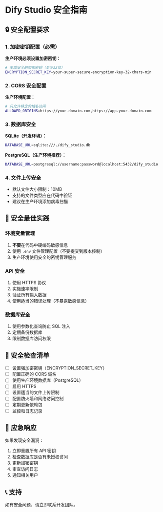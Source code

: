 # Dify Studio 安全指南

## 🔒 安全配置要求

### 1. 加密密钥配置（必需）

**生产环境必须设置加密密钥：**
```bash
# 生成安全的加密密钥（至少32位）
ENCRYPTION_SECRET_KEY=your-super-secure-encryption-key-32-chars-min
```

### 2. CORS 安全配置

**生产环境配置：**
```bash
# 只允许特定的域名访问
ALLOWED_ORIGINS=https://your-domain.com,https://app.your-domain.com
```

### 3. 数据库安全

**SQLite（开发环境）：**
```bash
DATABASE_URL=sqlite:///./dify_studio.db
```

**PostgreSQL（生产环境推荐）：**
```bash
DATABASE_URL=postgresql://username:password@localhost:5432/dify_studio
```

### 4. 文件上传安全

- 默认文件大小限制：10MB
- 支持的文件类型应在代码中验证
- 建议在生产环境添加病毒扫描

## 🚨 安全最佳实践

### 环境变量管理
1. **不要**在代码中硬编码敏感信息
2. 使用 `.env` 文件管理配置（不要提交到版本控制）
3. 生产环境使用安全的密钥管理服务

### API 安全
1. 使用 HTTPS 协议
2. 实施速率限制
3. 验证所有输入数据
4. 使用适当的错误处理（不暴露敏感信息）

### 数据库安全
1. 使用参数化查询防止 SQL 注入
2. 定期备份数据库
3. 限制数据库访问权限

## 🔧 安全检查清单

- [ ] 设置强加密密钥（ENCRYPTION_SECRET_KEY）
- [ ] 配置正确的 CORS 域名
- [ ] 使用生产环境数据库（PostgreSQL）
- [ ] 启用 HTTPS
- [ ] 设置适当的文件上传限制
- [ ] 配置防火墙和网络访问控制
- [ ] 定期更新依赖包
- [ ] 监控和日志记录

## 📝 应急响应

如果发现安全漏洞：
1. 立即重置所有 API 密钥
2. 检查数据库是否有未授权访问
3. 更新加密密钥
4. 审查访问日志
5. 通知相关用户

## 📞 支持

如有安全问题，请立即联系开发团队。